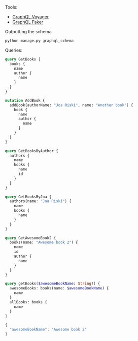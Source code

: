 Tools:
 * [GraphQL Voyager](https://apis.guru/graphql-voyager/)
 * [GraphQL Faker](https://github.com/APIs-guru/graphql-faker)

Outputting the schema

```bash
python manage.py graphql_schema
```

Queries:

```graphql
query GetBooks {
  books {
    name
    author {
      name
    }
  }
}
```

```graphql
mutation AddBook {
  addBook(authorName: "Joa Riski", name: "Another book") {
    book {
      name
      author {
        name
      }
    }
  }
}
```

```graphql
query GetBooksByAuthor {
  authors {
    name
    books {
      name
      id
    }
  }
}
```

```graphql
query GetBooksByJoa {
  authors(name: "Joa Riski") {
    name
    books {
      name
    }
  }
}
```

```graphql
query GetAwesomeBook2 {
  books(name: "Awesome book 2") {
    name
    id
    author {
      name
    }
  }
}
```


```graphql
query getBooks($awesomeBookName: String!) {
  awesomeBooks: books(name: $awesomeBookName) {
    name
  }
  allBooks: books {
    name
  }
}

{
  "awesomeBookName": "Awesome book 2"
}
```
